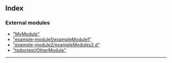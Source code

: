 

## Index

### External modules

* ["MyModule"](modules/_mymodule_.md)
* ["example-module1/exampleModule1"](modules/_example_module1_examplemodule1_.md)
* ["example-module2/exampleModules2.d"](modules/_example_module2_examplemodules2_d_.md)
* ["tsdoctest/OtherModule"](modules/_tsdoctest_othermodule_.md)

---

